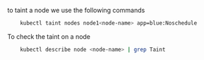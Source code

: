 to taint a node we use the following commands

```bash
    kubectl taint nodes node1<node-name> app=blue:Noschedule
```

To check the taint on a node

```bash
    kubectl describe node <node-name> | grep Taint
```